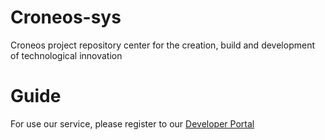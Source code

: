 # Croneos-sys
Croneos project repository center for the creation, build and development of technological innovation 
# Guide
For use our service, please register to our [Developer Portal](https://production-kosasihg88gmailcom-dev.developer.us.apiconnect.ibmcloud.com/user/register) 
